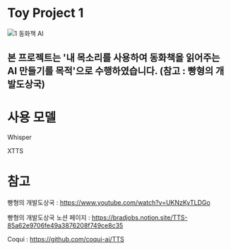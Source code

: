 # Toy Project 1
![1  동화책 AI](https://github.com/user-attachments/assets/30dd471d-7658-4eb7-a940-31b3728ae9ff)

## 본 프로젝트는 '내 목소리를 사용하여 동화책을 읽어주는 AI 만들기를 목적'으로 수행하였습니다. (참고 : 빵형의 개발도상국)

# 사용 모델
Whisper

XTTS

# 참고

빵형의 개발도상국 : https://www.youtube.com/watch?v=UKNzKyTLDGo

빵형의 개발도상국 노션 페이지 : https://bradjobs.notion.site/TTS-85a62e9706fe49a3876208f749ce8c35

Coqui : https://github.com/coqui-ai/TTS
